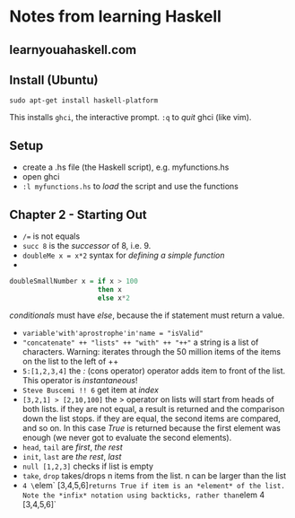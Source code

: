 # Notes from learning Haskell
## learnyouahaskell.com

## Install (Ubuntu)
`sudo apt-get install haskell-platform`

This installs `ghci`, the interactive prompt.
`:q` to *quit* ghci (like vim).

## Setup
* create a .hs file (the Haskell script), e.g. myfunctions.hs
* open ghci
* `:l myfunctions.hs` to *load* the script and use the functions

## Chapter 2 - Starting Out
* `/=` is not equals
* `succ 8` is the *successor* of 8, i.e. 9.
* `doubleMe x = x*2` syntax for *defining a simple function*
*
```haskell
doubleSmallNumber x = if x > 100
                      then x
                      else x*2
``` 
*conditionals* must have *else*, because the if statement must return a value.
* `variable'with'aprostrophe'in'name = "isValid"`
* `"concatenate" ++ "lists" ++ "with" ++ "++"` a string is a list of characters. Warning: iterates through the 50 million items of the items on the list to the left of ++
* `5:[1,2,3,4]` the *:* (cons operator) operator adds item to front of the list. This operator is *instantaneous*!
* `Steve Buscemi !! 6` get item at *index*
* `[3,2,1] > [2,10,100]` the > operator on lists will start from heads of both lists. if they are not equal, a result is returned and the comparison down the list stops. if
they are equal, the second items are compared, and so on. In this case *True* is returned because the first element was enough (we never got to evaluate the second elements).
* `head`, `tail` are *first*, *the rest*
* `init`, `last` are *the rest*, *last*
* `null [1,2,3]` checks if list is empty
* `take`, `drop` takes/drops n items from the list. n can be larger than the list
* `4 \`elem\` [3,4,5,6]` returns True if item is an *element* of the list. Note the *infix* notation using backticks, rather than `elem 4 [3,4,5,6]`
